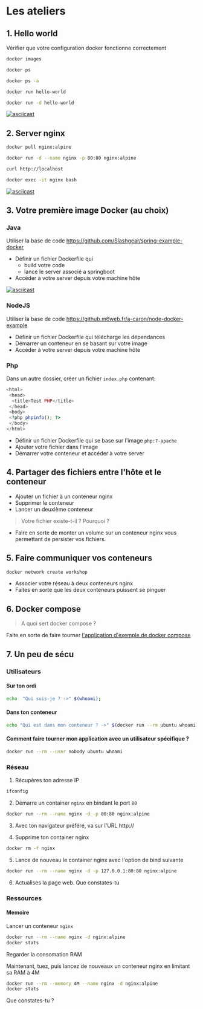 # Les ateliers

## 1. Hello world

Vérifier que votre configuration docker fonctionne correctement

```bash
docker images

docker ps

docker ps -a

docker run hello-world

docker run -d hello-world
```

[![asciicast](https://asciinema.org/a/81697.svg)](https://asciinema.org/a/81697)

## 2. Server nginx

```bash
docker pull nginx:alpine

docker run -d --name nginx -p 80:80 nginx:alpine

curl http://localhost

docker exec -it nginx bash
```

[![asciicast](https://asciinema.org/a/81700.svg)](https://asciinema.org/a/81700)

## 3. Votre première image Docker (au choix)

### Java
Utiliser la base de code https://github.com/Slashgear/spring-example-docker

- Définir un fichier Dockerfile qui
  - build votre code
  - lance le server associé a springboot
- Accéder à votre server depuis votre machine hôte

[![asciicast](https://asciinema.org/a/81848.svg)](https://asciinema.org/a/81848)

### NodeJS
Utiliser la base de code https://github.m6web.fr/a-caron/node-docker-example
- Définir un fichier Dockerfile qui télécharge les dépendances
- Démarrer un conteneur en se basant sur votre image
- Accéder à votre server depuis votre machine hôte

### Php

Dans un autre dossier, créer un fichier `index.php` contenant:

```php
<html>
 <head>
  <title>Test PHP</title>
 </head>
 <body>
 <?php phpinfo(); ?>
 </body>
</html>
```

- Définir un fichier Dockerfile qui se base sur l'image `php:7-apache`
- Ajouter votre fichier dans l'image
- Démarrer votre conteneur et accéder à votre server

## 4. Partager des fichiers entre l'hôte et le conteneur

- Ajouter un fichier à un conteneur nginx
- Supprimer le conteneur
- Lancer un deuxième conteneur

> Votre fichier existe-t-il ? Pourquoi ?

- Faire en sorte de monter un volume sur un conteneur nginx vous permettant de persister vos fichiers.

## 5. Faire communiquer vos conteneurs

```bash
docker network create workshop
```

- Associer votre réseau à deux conteneurs nginx
- Faites en sorte que les deux conteneurs puissent se pinguer

## 6. Docker compose

> A quoi sert docker compose ?

Faite en sorte de faire tourner [l'application d'exemple de docker compose](https://docs.docker.com/compose/gettingstarted/)

## 7. Un peu de sécu

### Utilisateurs

#### Sur ton ordi

```bash
echo  "Qui suis-je ? ->" $(whoami);

```

#### Dans ton conteneur

```bash
echo "Qui est dans mon conteneur ? ->" $(docker run --rm ubuntu whoami)

```

#### Comment faire tourner mon application avec un utilisateur spécifique ?

```bash
docker run --rm --user nobody ubuntu whoami

```

### Réseau

1. Récupères ton adresse IP 

```bash
ifconfig
```

2. Démarre un container `nginx` en bindant le port `80`

```bash
docker run --rm --name nginx -d -p 80:80 nginx:alpine
```

3. Avec ton navigateur préféré, va sur l'URL http://<mon-ip> 

4. Supprime ton container nginx

```bash
docker rm -f nginx
```

5. Lance de nouveau le container nginx avec l'option de bind suivante

```bash
docker run --rm --name nginx -d -p 127.0.0.1:80:80 nginx:alpine
```

6. Actualises la page web. Que constates-tu

### Ressources

#### Memoire

Lancer un conteneur `nginx` 

```bash
docker run --rm --name nginx -d nginx:alpine
docker stats
```

Regarder la consomation RAM

Maintenant, tuez, puis lancez de nouveaux un conteneur nginx en limitant sa RAM à 4M

```bash
docker run --rm --memory 4M --name nginx -d nginx:alpine
docker stats

```

Que constates-tu ?

